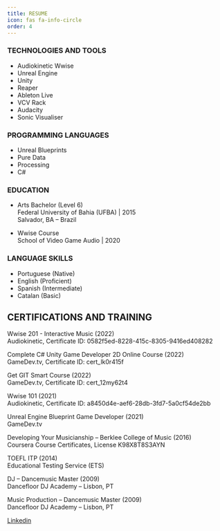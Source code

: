 ```yaml
---
title: RESUME
icon: fas fa-info-circle
order: 4
---
```




### TECHNOLOGIES AND TOOLS

- Audiokinetic Wwise
- Unreal Engine
- Unity
- Reaper
- Ableton Live
- VCV Rack
- Audacity
- Sonic Visualiser


### PROGRAMMING LANGUAGES
- Unreal Blueprints
- Pure Data
- Processing
- C#

### EDUCATION  

- Arts Bachelor (Level 6)\
Federal University of Bahia (UFBA) | 2015\
Salvador, BA – Brazil

- Wwise Course\
School of Video Game Audio | 2020


### LANGUAGE SKILLS  

- Portuguese (Native)
- English (Proficient)
- Spanish (Intermediate)
- Catalan (Basic)


## CERTIFICATIONS AND TRAINING

Wwise 201 - Interactive Music (2022)\
Audiokinetic, Certificate ID: 0582f5ed-8228-415c-8305-9416ed408282

Complete C# Unity Game Developer 2D Online Course (2022)\
GameDev.tv, Certificate ID: cert_lk0r415f

Get GIT Smart Course (2022)\
GameDev.tv, Certificate ID: cert_12my62t4

Wwise 101 (2021)\
Audiokinetic, Certificate ID: a8450d4e-aef6-28db-3fd7-5a0cf54de2bb

Unreal Engine Blueprint Game Developer (2021)\
GameDev.tv

Developing Your Musicianship – Berklee College of Music (2016)\
Coursera Course Certificates, License K98X8T8S3AYN

TOEFL ITP (2014)\
Educational Testing Service (ETS)

DJ – Dancemusic Master (2009)\
Dancefloor DJ Academy – Lisbon, PT

Music Production – Dancemusic Master (2009)\
Dancefloor DJ Academy – Lisbon, PT


[Linkedin](https://www.linkedin.com/in/nicvieira-audio/)